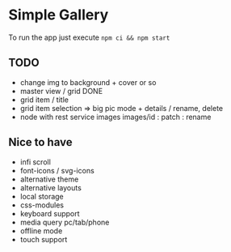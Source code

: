 # Simple Gallery

To run the app just execute `npm ci && npm start`

## TODO

- change img to background + cover or so
- master view / grid DONE
- grid item / title
- grid item selection => big pic mode + details / rename, delete
- node with rest service images images/id : patch : rename

## Nice to have

- infi scroll
- font-icons / svg-icons
- alternative theme
- alternative layouts
- local storage
- css-modules
- keyboard support
- media query pc/tab/phone
- offline mode
- touch support
